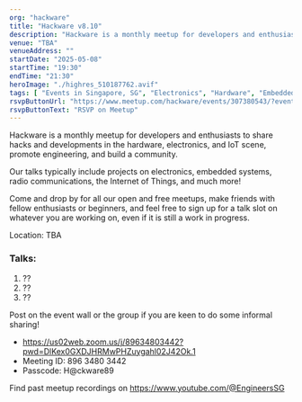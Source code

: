 ```yaml
---
org: "hackware"
title: "Hackware v8.10"
description: "Hackware is a monthly meetup for developers and enthusiasts to share hacks and developments in the hardware, electronics, and IoT scene, promote engineering, and build a community."
venue: "TBA"
venueAddress: ""
startDate: "2025-05-08"
startTime: "19:30"
endTime: "21:30"
heroImage: "./highres_510187762.avif"
tags: [ "Events in Singapore, SG", "Electronics", "Hardware", "Embedded Systems", "Hardware Engineering", "Makers"]
rsvpButtonUrl: "https://www.meetup.com/hackware/events/307380543/?eventOrigin=home_page_upcoming_events%24all"
rsvpButtonText: "RSVP on Meetup"
---
```


Hackware is a monthly meetup for developers and enthusiasts to share hacks and developments in the hardware, electronics, and IoT scene, promote engineering, and build a community.

Our talks typically include projects on electronics, embedded systems, radio communications, the Internet of Things, and much more!

Come and drop by for all our open and free meetups, make friends with fellow enthusiasts or beginners, and feel free to sign up for a talk slot on whatever you are working on, even if it is still a work in progress.

Location: TBA

### Talks:

1. ??
2. ??
3. ??

Post on the event wall or the group if you are keen to do some informal sharing!

- https://us02web.zoom.us/j/89634803442?pwd=DlKex0GXDJHRMwPHZuygahl02J42Ok.1
- Meeting ID: 896 3480 3442
- Passcode: H@ckware89

Find past meetup recordings on https://www.youtube.com/@EngineersSG
